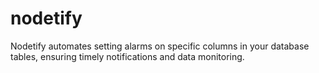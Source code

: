 # nodetify
Nodetify automates setting alarms on specific columns in your database tables, ensuring timely notifications and data monitoring.
